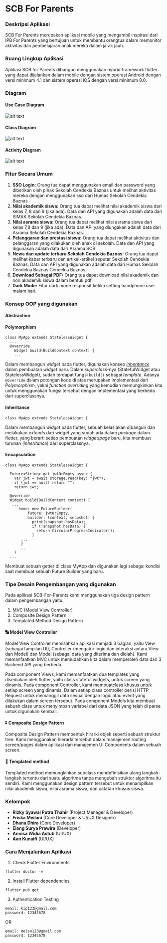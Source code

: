 # SCB For Parents

### Deskripsi Aplikasi
SCB For Parents merupakan aplikasi mobile yang mengambil inspirasi dari IPB For Parents yang bertujuan untuk membantu orangtua dalam memonitor aktivitas dan pembelajaran anak mereka dalam jarak jauh. 

### Ruang Lingkup Aplikasi
Aplikasi SCB for Parents dibangun menggunakan hybrid framework flutter yang dapat dijalankan dalam mobile dengan sistem operasi Android dengan versi minimum 4.1 dan sistem operasi iOS dengan versi minimum 8.0.

### Diagram
#### Use Case Diagram
![alt text](https://github.com/friskameilani/SCB-for-Parents/blob/kabar/use%20case%20diagram.png)
#### Class Diagram
![alt text](https://github.com/friskameilani/SCB-for-Parents/blob/kabar/PSBO%20Class%20Diagram.jpeg)
#### Activity Diagram
![alt text](https://github.com/friskameilani/SCB-for-Parents/blob/kabar/Activity%20Diagram.png)

### Fitur Secara Umum 
1. **SSO Login:**
Orang tua dapat menggunakan email dan password yang diberikan oleh pihak Sekolah Cendekia Baznas untuk melihat aktivitas mereka dengan menggunakan sso dari Humas Sekolah Cendekia Baznas. 
2. **Nilai akademik siswa:** 
Orang tua dapat melihat nilai akademik siswa dari kelas 7, 8 dan 9 (jika ada). Data dan API yang digunakan adalah data dari SIMAK Sekolah Cendekia Baznas. 
3. **Nilai asrama siswa:**
Orang tua dapat melihat nilai asrama siswa dari kelas 7,8 dan 9 (jika ada). Data dan API yang diungakan adalah data dari Asrama Sekolah Cendekia Baznas.
4. **Pelanggaran dan prestasi siswa:**
Orang tua dapat melihat aktivitas dan pelanggaran yang dilakukan oleh anak di sekolah. Data dan API yang digunakan adalah data dari Asrama SCB.
5. **News dan update terbaru Sekolah Cendekia Baznas:**
Orang tua dapat melihat kabar terbaru dan artikel-artikel seputar Sekolah Cendekia Baznas. Data dan API yang digunakan adalah data dari Humas Sekolah Cendekia Baznas Cendekia Baznas. 
6. **Download Sebagai PDF:**
Orang tua dapat download nilai akademik dan non akademik siswa dalam bentuk pdf
7. **Dark Mode:**
Fitur dark mode responsif ketika setting handphone user malam hari. 

### Konsep OOP yang digunakan

#### Abstraction

#### Polymorphism

```
class MyApp extends StatelessWidget {
  ...
  @override
    Widget build(BuildContext context) {
    ...
```

Dalam membangun *widget* pada flutter, digunakan konsep [_inheritance_](#inheritance)
dalam pembuatan _widget_ baru. Dalam _superclass_-nya (StatefulWidget atau StatelessWidget),
sudah terdapat fungsi `build()` sebagai _template_. Adanya `@override` dalam potongan kode
di atas merupakan implementasi dari *Polymorphism*, yakni *function overriding* yang kemudian
memungkinkan kita untuk menggunakan fungsi tersebut dengan implementasi yang berbeda dari superclassnya.

#### Inheritance

```
class MyApp extends StatelessWidget {
```

Dalam membangun *widget* pada flutter, sebuah kelas akan dibangun dan
melakukan *extends* dari widget yang sudah ada dalam *package* dalam 
flutter, yang berarti setiap pembuatan *widget*/*page* baru, kita membuat
turunan (*inheritance*) dari superclassnya.

#### Encapsulation
```
class MyApp extends StatelessWidget {

  Future<String> get jwtOrEmpty async {
    var jwt = await storage.read(key: "jwt");
    if (jwt == null) return "";
    return jwt;

  @override
  Widget build(BuildContext context) {
   ...
      home: new FutureBuilder(
          future: jwtOrEmpty,
          builder: (context, snapshot) {
            print(snapshot.hasData);
            if (!snapshot.hasData) {
              return CircularProgressIndicator();
            }
       ...
       }
       ..
    )
  ...
```
Membuat sebuah getter di class MyApp dan digunakan lagi sebagai kondisi saat membuat sebuah Future Builder yang baru.

### Tipe Desain Pengembangan yang digunakan
Pada aplikasi SCB-For-Parents kami menggunakan tiga design pattern dalam pengembangan yaitu:
1. MVC (Model View Controller)
2. Composite Design Pattern
3. Templated Method Design Pattern

#### :capital_abcd: Model View Controller

Model View Controller memisahkan aplikasi menjadi 3 bagian, yaitu View (sebagai tampilan UI), Controller (mengatur logic dan interaksi antara View dan Model) dan Model (sebagai data yang diterima dan diolah). Kami memanfaatkan MVC untuk memudahkan kita dalam memperoleh data dari 3 Backend API yang berbeda.

Pada component Views, kami memanfaatkan dua templates yang disediakan oleh flutter, yaitu class stateful widgets, untuk screen yang dinamis. Pada component Controller, kami membuatclass khusus untuk setiap screen yang dinamis. Dalam setiap class controller berisi HTTP Request untuk memanggil data sesuai dengan logic atau event yang dilakukan dalam screen tersebut.
Pada component Models kita membuat sebuah class untuk menyimpan variabel dari data JSON yang telah di parse untuk digunakan kembali. 

#### :arrow_double_down: Composite Design Pattern
Composite Design Pattern membentuk hirarki objek seperti sebuah struktur tree. Kami menggunakan hierarki tersebut dalam manajemen routing screen/pages dalam aplikasi dan manajemen UI Components dalam sebuah screen. 

#### :arrows_counterclockwise: Templated method
Templated method memungkinkan subclass mendefinisikan ulang langkah-langkah tertentu dari suatu algoritma tanpa mengubah struktur algoritma itu sendiri. Kami menggunakan design pattern tersebut untuk menampilkan nilai akademik siswa, nilai asrama siswa, dan catatan khusus siswa. 

### Kelompok 
- **Rizky Syawal Putra Thahir** (Project Manager & Developer) 
- **Friska Meilani** (Core Developer & UI/UX Designer) 
- **Dhana Dhira** (Core Developer)
- **Elang Surya Prawira** (Developer)
- **Annisa Widia Astuti** (UI/UX)
- **Aan Kunaifi** (UI/UX)

### Cara Menjalankan Aplikasi

1. Check Flutter Environments
```
flutter doctor -v
```
2. Install Flutter dependencies
```
flutter pub get
```
3. Authentication Testing
```
email: kip123@gmail.com
password: 12345678
```
OR
```
email: melan123@gmail.com
password: 12345678
```
